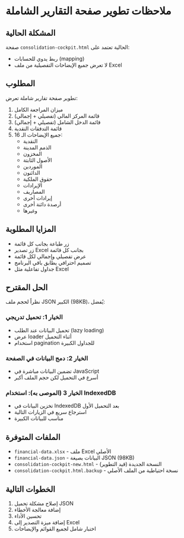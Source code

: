 # ملاحظات تطوير صفحة التقارير الشاملة

## المشكلة الحالية
صفحة `consolidation-cockpit.html` الحالية تعتمد على:
- ربط يدوي للحسابات (mapping)
- لا تعرض جميع الإيضاحات التفصيلية من ملف Excel

## المطلوب
تطوير صفحة تقارير شاملة تعرض:
1. ميزان المراجعة الكامل
2. قائمة المركز المالي (تفصيلي + إجمالي)
3. قائمة الدخل الشامل (تفصيلي + إجمالي)
4. قائمة التدفقات النقدية
5. جميع الإيضاحات الـ 16:
   - النقدية
   - الذمم المدينة
   - المخزون
   - الأصول الثابتة
   - الموردين
   - الدائنون
   - حقوق الملكية
   - الإيرادات
   - المصاريف
   - إيرادات أخرى
   - أرصدة دائنة أخرى
   - وغيرها

## المزايا المطلوبة
- زر طباعة بجانب كل قائمة
- زر تصدير Excel بجانب كل قائمة
- عرض تفصيلي وإجمالي لكل قائمة
- تصميم احترافي يطابق باقي البرنامج
- جداول تفاعلية مثل Excel

## الحل المقترح
نظراً لحجم ملف JSON الكبير (98KB)، يُفضل:

### الخيار 1: تحميل تدريجي
- تحميل البيانات عند الطلب (lazy loading)
- عرض loader أثناء التحميل
- استخدام pagination للجداول الكبيرة

### الخيار 2: دمج البيانات في الصفحة
- تضمين البيانات مباشرة في JavaScript
- أسرع في التحميل لكن حجم الملف أكبر

### الخيار 3 (الموصى به): استخدام IndexedDB
- تخزين البيانات في IndexedDB بعد التحميل الأول
- استرجاع سريع في الزيارات التالية
- مناسب للبيانات الكبيرة

## الملفات المتوفرة
- `financial-data.xlsx` - ملف Excel الأصلي
- `financial-data.json` - البيانات بصيغة JSON (98KB)
- `consolidation-cockpit-new.html` - النسخة الجديدة (قيد التطوير)
- `consolidation-cockpit.html.backup` - نسخة احتياطية من الملف الأصلي

## الخطوات التالية
1. إصلاح مشكلة تحميل JSON
2. إضافة معالجة الأخطاء
3. تحسين الأداء
4. إضافة ميزة التصدير إلى Excel
5. اختبار شامل لجميع القوائم والإيضاحات

